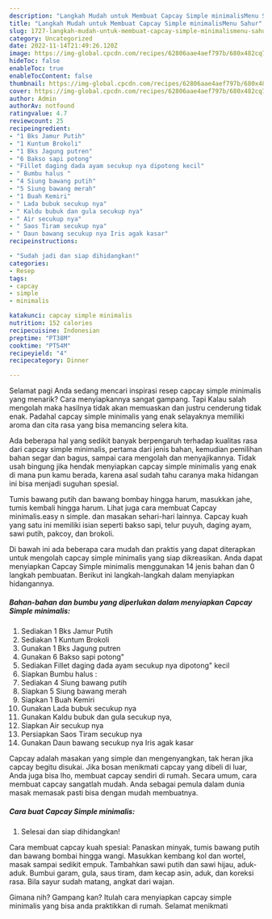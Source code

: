 ```yaml
---
description: "Langkah Mudah untuk Membuat Capcay Simple minimalisMenu Sahur"
title: "Langkah Mudah untuk Membuat Capcay Simple minimalisMenu Sahur"
slug: 1727-langkah-mudah-untuk-membuat-capcay-simple-minimalismenu-sahur
category: Uncategorized
date: 2022-11-14T21:49:26.120Z
image: https://img-global.cpcdn.com/recipes/62806aae4aef797b/680x482cq70/capcay-simple-minimalis-foto-resep-utama.jpg
hideToc: false
enableToc: true
enableTocContent: false
thumbnail: https://img-global.cpcdn.com/recipes/62806aae4aef797b/680x482cq70/capcay-simple-minimalis-foto-resep-utama.jpg
cover: https://img-global.cpcdn.com/recipes/62806aae4aef797b/680x482cq70/capcay-simple-minimalis-foto-resep-utama.jpg
author: Admin
authorAv: notfound
ratingvalue: 4.7
reviewcount: 25
recipeingredient:
- "1 Bks Jamur Putih"
- "1 Kuntum Brokoli"
- "1 Bks Jagung putren"
- "6 Bakso sapi potong"
- "Fillet daging dada ayam secukup nya dipotong kecil"
- " Bumbu halus "
- "4 Siung bawang putih"
- "5 Siung bawang merah"
- "1 Buah Kemiri"
- " Lada bubuk secukup nya"
- " Kaldu bubuk dan gula secukup nya"
- " Air secukup nya"
- " Saos Tiram secukup nya"
- " Daun bawang secukup nya Iris agak kasar"
recipeinstructions:

- "Sudah jadi dan siap dihidangkan!"
categories:
- Resep
tags:
- capcay
- simple
- minimalis

katakunci: capcay simple minimalis 
nutrition: 152 calories
recipecuisine: Indonesian
preptime: "PT38M"
cooktime: "PT54M"
recipeyield: "4"
recipecategory: Dinner

---
```



Selamat pagi Anda sedang mencari inspirasi resep capcay simple minimalis yang menarik? Cara menyiapkannya sangat gampang. Tapi Kalau salah mengolah maka hasilnya tidak akan memuaskan dan justru cenderung tidak enak. Padahal capcay simple minimalis yang enak selayaknya memiliki aroma dan cita rasa yang bisa memancing selera kita.


Ada beberapa hal yang sedikit banyak berpengaruh terhadap kualitas rasa dari capcay simple minimalis, pertama dari jenis bahan, kemudian pemilihan bahan segar dan bagus, sampai cara mengolah dan menyajikannya. Tidak usah bingung jika hendak menyiapkan capcay simple minimalis yang enak di mana pun kamu berada, karena asal sudah tahu caranya maka hidangan ini bisa menjadi suguhan spesial.

Tumis bawang putih dan bawang bombay hingga harum, masukkan jahe, tumis kembali hingga harum. Lihat juga cara membuat Capcay minimalis.easy n simple. dan masakan sehari-hari lainnya. Capcay kuah yang satu ini memiliki isian seperti bakso sapi, telur puyuh, daging ayam, sawi putih, pakcoy, dan brokoli.


Di bawah ini ada beberapa cara mudah dan praktis yang dapat diterapkan untuk mengolah capcay simple minimalis yang siap dikreasikan. Anda dapat menyiapkan Capcay Simple minimalis menggunakan 14 jenis bahan dan 0 langkah pembuatan. Berikut ini langkah-langkah dalam menyiapkan hidangannya.

<!--inarticleads1-->

##### Bahan-bahan dan bumbu yang diperlukan dalam menyiapkan Capcay Simple minimalis:

1. Sediakan 1 Bks Jamur Putih
1. Sediakan 1 Kuntum Brokoli
1. Gunakan 1 Bks Jagung putren
1. Gunakan 6 Bakso sapi potong&#34;
1. Sediakan Fillet daging dada ayam secukup nya dipotong&#34; kecil
1. Siapkan  Bumbu halus :
1. Sediakan 4 Siung bawang putih
1. Siapkan 5 Siung bawang merah
1. Siapkan 1 Buah Kemiri
1. Gunakan  Lada bubuk secukup nya
1. Gunakan  Kaldu bubuk dan gula secukup nya,
1. Siapkan  Air secukup nya
1. Persiapkan  Saos Tiram secukup nya
1. Gunakan  Daun bawang secukup nya Iris agak kasar


Capcay adalah masakan yang simple dan mengenyangkan, tak heran jika capcay begitu disukai. Jika bosan menikmati capcay yang dibeli di luar, Anda juga bisa lho, membuat capcay sendiri di rumah. Secara umum, cara membuat capcay sangatlah mudah. Anda sebagai pemula dalam dunia masak memasak pasti bisa dengan mudah membuatnya. 

<!--inarticleads2-->

##### Cara buat Capcay Simple minimalis:


1. Selesai dan siap dihidangkan!

Cara membuat capcay kuah spesial: Panaskan minyak, tumis bawang putih dan bawang bombai hingga wangi. Masukkan kembang kol dan wortel, masak sampai sedikit empuk. Tambahkan sawi putih dan sawi hijau, aduk-aduk. Bumbui garam, gula, saus tiram, dam kecap asin, aduk, dan koreksi rasa. Bila sayur sudah matang, angkat dari wajan. 

Gimana nih? Gampang kan? Itulah cara menyiapkan capcay simple minimalis yang bisa anda praktikkan di rumah. Selamat menikmati
